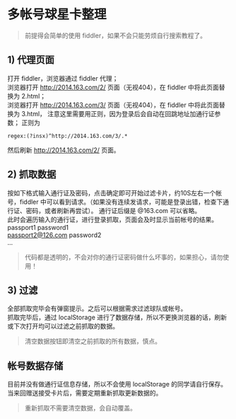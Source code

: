 # 多帐号球星卡整理
> 前提得会简单的使用 fiddler，如果不会只能劳烦自行搜索教程了。

## 1) 代理页面
打开 fiddler，浏览器通过 fiddler 代理；<br>
浏览器打开 http://2014.163.com/2/ 页面（无视404），在 fiddler 中将此页面替换为 2.html；<br>
浏览器打开 http://2014.163.com/3/ 页面（无视404），在 fiddler 中将此页面替换为 3.html， 注意这里需要用正则，因为登录后会自动在回跳地址加通行证参数； 正则为
```shell
regex:(?insx)^http://2014.163.com/3/.*
```
然后刷新 http://2014.163.com/2/ 页面。

## 2) 抓取数据
按如下格式输入通行证及密码，点击确定即可开始过滤卡片，约10S左右一个帐号，fiddler 中可以看到请求。（如果没有连续发请求，可能是登录出错，检查下通行证、密码，或者刷新再尝试）。
通行证后缀是 @163.com 可以省略。<br>
此时会遍历输入的通行证，进行登录抓取，页面会及时显示当前帐号的结果。<br>
passport1 password1<br>
passport2@126.com password2<br>
...
> 代码都是透明的，不会对你的通行证密码做什么坏事的，如果担心，请勿使用！

## 3) 过滤
全部抓取完毕会有弹窗提示。之后可以根据需求过滤球队或帐号。<br>
抓取完毕后，通过 localStorage 进行了数据存储，所以不更换浏览器的话，刷新或下次打开均可以过滤之前抓取的数据。
> 清空数据按钮即清空之前抓取的所有数据，慎点。


## 帐号数据存储
目前并没有做通行证信息存储，所以不会使用 localStorage 的同学请自行保存。<br>
当来回赠送接受卡片后，需要定期重新抓取更新数据的。<br>
> 重新抓取不需要清空数据，会自动覆盖。